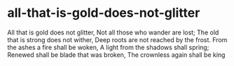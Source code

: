 # all-that-is-gold-does-not-glitter
All that is gold does not glitter, Not all those who wander are lost; The old that is strong does not wither, Deep roots are not reached by the frost.  From the ashes a fire shall be woken, A light from the shadows shall spring; Renewed shall be blade that was broken, The crownless again shall be king
